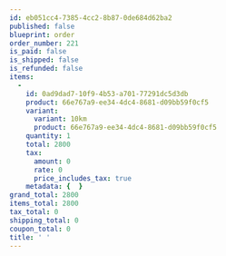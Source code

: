 ```yaml
---
id: eb051cc4-7385-4cc2-8b87-0de684d62ba2
published: false
blueprint: order
order_number: 221
is_paid: false
is_shipped: false
is_refunded: false
items:
  -
    id: 0ad9dad7-10f9-4b53-a701-77291dc5d3db
    product: 66e767a9-ee34-4dc4-8681-d09bb59f0cf5
    variant:
      variant: 10km
      product: 66e767a9-ee34-4dc4-8681-d09bb59f0cf5
    quantity: 1
    total: 2800
    tax:
      amount: 0
      rate: 0
      price_includes_tax: true
    metadata: {  }
grand_total: 2800
items_total: 2800
tax_total: 0
shipping_total: 0
coupon_total: 0
title: ' '
---
```

